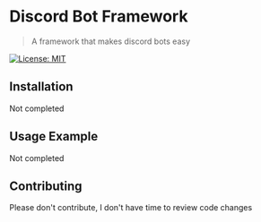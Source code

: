 # Discord Bot Framework

> A framework that makes discord bots easy

[![License: MIT](https://img.shields.io/badge/License-MIT-yellow.svg)](https://opensource.org/licenses/MIT)

## Installation

Not completed

## Usage Example

Not completed

## Contributing

Please don't contribute, I don't have time to review code changes